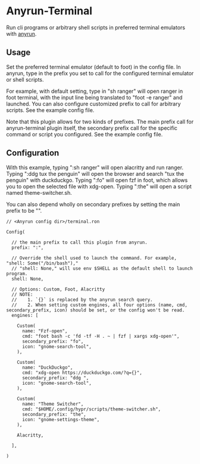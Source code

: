 # Anyrun-Terminal

Run cli programs or arbitrary shell scripts in preferred terminal emulators with [anyrun](https://github.com/Kirottu/anyrun). 

## Usage

Set the preferred terminal emulator (default to foot) in the config file. In anyrun, type in the prefix you set to call for the configured terminal emulator or shell scripts.

For example, with default setting, type in "sh ranger" will open ranger in foot terminal, with the input line being translated to "foot -e ranger" and launched. You can also configure customized prefix to call for arbitrary scripts. See the example config file.

Note that this plugin allows for two kinds of prefixes. The main prefix call for anyrun-terminal plugin itself, the secondary prefix call for the specific command or script you configured. See the example config file.

## Configuration

With this example, typing ":sh ranger" will open alacritty and run ranger. Typing ":ddg tux the penguin" will open the browser and search "tux the penguin" with duckduckgo. Typing ":fo" will open fzf in foot, which allows you to open the selected file with xdg-open. Typing ":the" will open a script named theme-switcher.sh.

You can also depend wholly on secondary prefixes by setting the main prefix to be "".

```ron
// <Anyrun config dir>/terminal.ron

Config(

  // the main prefix to call this plugin from anyrun.
  prefix: ":",

  // Override the shell used to launch the command. For example, "shell: Some("/bin/bash"),"
  // "shell: None," will use env $SHELL as the default shell to launch program.
  shell: None,

  // Options: Custom, Foot, Alacritty
  // NOTE:
  // 	1. `{}` is replaced by the anyrun search query.
  // 	2. When setting custom engines, all four options (name, cmd, secondary_prefix, icon) should be set, or the config won't be read.
  engines: [

    Custom(
      name: "Fzf-open",
      cmd: "foot bash -c 'fd -tf -H . ~ | fzf | xargs xdg-open'",
      secondary_prefix: "fo",
      icon: "gnome-search-tool",
    ),

    Custom(
      name: "DuckDuckgo",
      cmd: "xdg-open https://duckduckgo.com/?q={}",
      secondary_prefix: "ddg ",
      icon: "gnome-search-tool",
    ),

    Custom(
      name: "Theme Switcher",
      cmd: "$HOME/.config/hypr/scripts/theme-switcher.sh",
      secondary_prefix: "the",
      icon: "gnome-settings-theme",
    ),

    Alacritty,

  ],

)

```

